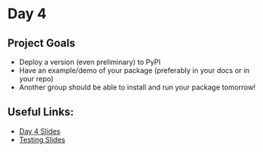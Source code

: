 

# Day 4

## Project Goals

  * Deploy a version (even preliminary) to PyPI
  * Have an example/demo of your package (preferably in your docs or in your repo)
  * Another group should be able to install and run your package tomorrow!

## Useful Links:

  * [Day 4 Slides](https://docs.google.com/presentation/d/1JP_evF6gEfKEK7zmI8qdrRg1tAy3gQ_6pB8wCRZFpjo/edit?usp=sharing)
  * [Testing Slides](https://docs.google.com/presentation/d/11MVjkourMh2aBwWWPpN6874_9ZoTB1WgV9TYmb-Kqc0/edit?usp=sharing)
